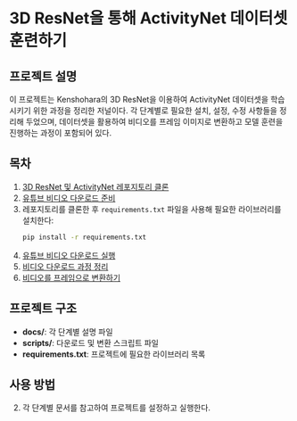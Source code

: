 # 3D ResNet을 통해 ActivityNet 데이터셋 훈련하기

## 프로젝트 설명
이 프로젝트는 Kenshohara의 3D ResNet을 이용하여 ActivityNet 데이터셋을 학습시키기 위한 과정을 정리한 저널이다. 각 단계별로 필요한 설치, 설정, 수정 사항들을 정리해 두었으며, 데이터셋을 활용하여 비디오를 프레임 이미지로 변환하고 모델 훈련을 진행하는 과정이 포함되어 있다.

## 목차
1. [3D ResNet 및 ActivityNet 레포지토리 클론](docs/step1_3DResnet_Clone.md)
2. [유튜브 비디오 다운로드 준비](docs/step2_Video_Download_Preparation.md)
1. 레포지토리를 클론한 후 `requirements.txt` 파일을 사용해 필요한 라이브러리를 설치한다:
   ```bash
   pip install -r requirements.txt
   ```
3. [유튜브 비디오 다운로드 실행](docs/step3_Youtube_Download_Execution.md)
4. [비디오 다운로드 과정 정리](docs/step4_Video_Download_Summary.md)
5. [비디오를 프레임으로 변환하기](docs/step5_Video_to_Frames.md)

## 프로젝트 구조
- **docs/**: 각 단계별 설명 파일
- **scripts/**: 다운로드 및 변환 스크립트 파일
- **requirements.txt**: 프로젝트에 필요한 라이브러리 목록

## 사용 방법
2. 각 단계별 문서를 참고하여 프로젝트를 설정하고 실행한다.